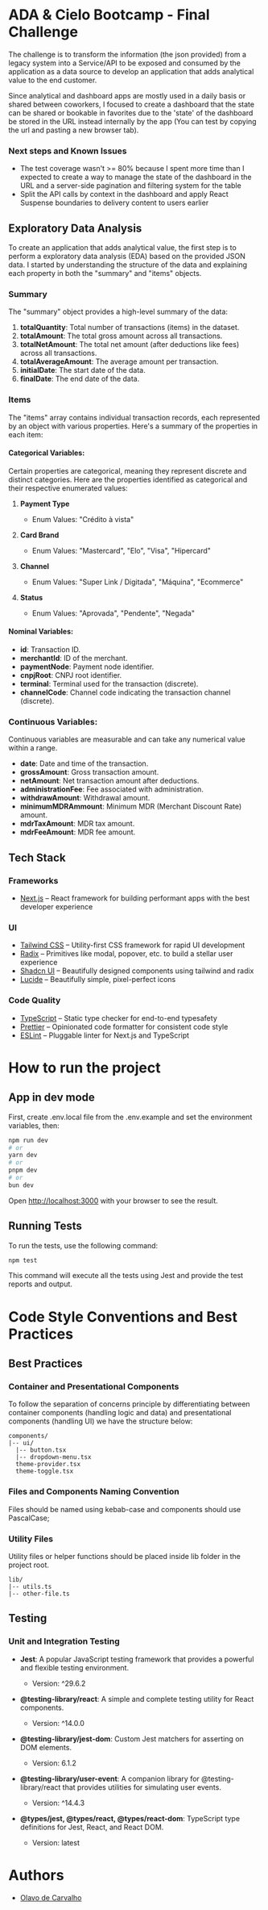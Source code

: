 # ADA & Cielo Bootcamp - Final Challenge

The challenge is to transform the information (the json provided) from a legacy system into a Service/API to be exposed and consumed by the application as a data source to develop an application that adds analytical value to the end customer.

Since analytical and dashboard apps are mostly used in a daily basis or shared between coworkers, I focused to create a dashboard that the state can be shared or bookable in favorites due to the 'state' of the dashboard be stored in the URL instead internally by the app (You can test by copying the url and pasting a new browser tab).

### Next steps and Known Issues

- The test coverage wasn't >= 80% because I spent more time than I expected to create a way to manage the state of the dashboard in the URL and a server-side pagination and filtering system for the table
- Split the API calls by context in the dashboard and apply React Suspense boundaries to delivery content to users earlier

## Exploratory Data Analysis

To create an application that adds analytical value, the first step is to perform a exploratory data analysis (EDA) based on the provided JSON data. I started by understanding the structure of the data and explaining each property in both the "summary" and "items" objects.

### Summary

The "summary" object provides a high-level summary of the data:

1. **totalQuantity**: Total number of transactions (items) in the dataset.
2. **totalAmount**: The total gross amount across all transactions.
3. **totalNetAmount**: The total net amount (after deductions like fees) across all transactions.
4. **totalAverageAmount**: The average amount per transaction.
5. **initialDate**: The start date of the data.
6. **finalDate**: The end date of the data.

### Items

The "items" array contains individual transaction records, each represented by an object with various properties. Here's a summary of the properties in each item:

#### Categorical Variables:

Certain properties are categorical, meaning they represent discrete and distinct categories. Here are the properties identified as categorical and their respective enumerated values:

1. **Payment Type**

   - Enum Values: "Crédito à vista"

2. **Card Brand**

   - Enum Values: "Mastercard", "Elo", "Visa", "Hipercard"

3. **Channel**

   - Enum Values: "Super Link / Digitada", "Máquina", "Ecommerce"

4. **Status**
   - Enum Values: "Aprovada", "Pendente", "Negada"

#### Nominal Variables:

- **id**: Transaction ID.
- **merchantId**: ID of the merchant.
- **paymentNode**: Payment node identifier.
- **cnpjRoot**: CNPJ root identifier.
- **terminal**: Terminal used for the transaction (discrete).
- **channelCode**: Channel code indicating the transaction channel (discrete).

### Continuous Variables:

Continuous variables are measurable and can take any numerical value within a range.

- **date**: Date and time of the transaction.
- **grossAmount**: Gross transaction amount.
- **netAmount**: Net transaction amount after deductions.
- **administrationFee**: Fee associated with administration.
- **withdrawAmount**: Withdrawal amount.
- **minimumMDRAmmount**: Minimum MDR (Merchant Discount Rate) amount.
- **mdrTaxAmount**: MDR tax amount.
- **mdrFeeAmount**: MDR fee amount.

## Tech Stack

### Frameworks

- [Next.js](https://nextjs.org/) – React framework for building performant apps with the best developer experience

### UI

- [Tailwind CSS](https://tailwindcss.com/) – Utility-first CSS framework for rapid UI development
- [Radix](https://www.radix-ui.com/) – Primitives like modal, popover, etc. to build a stellar user experience
- [Shadcn UI](https://ui.shadcn.com) – Beautifully designed components using tailwind and radix
- [Lucide](https://lucide.dev/) – Beautifully simple, pixel-perfect icons

### Code Quality

- [TypeScript](https://www.typescriptlang.org/) – Static type checker for end-to-end typesafety
- [Prettier](https://prettier.io/) – Opinionated code formatter for consistent code style
- [ESLint](https://eslint.org/) – Pluggable linter for Next.js and TypeScript

# How to run the project

## App in dev mode

First, create .env.local file from the .env.example and set the environment variables, then:

```bash
npm run dev
# or
yarn dev
# or
pnpm dev
# or
bun dev
```

Open [http://localhost:3000](http://localhost:3000) with your browser to see the result.

## Running Tests

To run the tests, use the following command:

```bash
npm test
```

This command will execute all the tests using Jest and provide the test reports and output.

# Code Style Conventions and Best Practices

## Best Practices

### Container and Presentational Components

To follow the separation of concerns principle by differentiating between container components (handling logic and data) and presentational components (handling UI) we have the structure below:

```
components/
|-- ui/
  |-- button.tsx
  |-- dropdown-menu.tsx
  theme-provider.tsx
  theme-toggle.tsx
```

### Files and Components Naming Convention

Files should be named using kebab-case and components should use PascalCase;

### Utility Files

Utility files or helper functions should be placed inside lib folder in the project root.

```
lib/
|-- utils.ts
|-- other-file.ts
```

## Testing

### Unit and Integration Testing

- **Jest**: A popular JavaScript testing framework that provides a powerful and flexible testing environment.

  - Version: ^29.6.2

- **@testing-library/react**: A simple and complete testing utility for React components.

  - Version: ^14.0.0

- **@testing-library/jest-dom**: Custom Jest matchers for asserting on DOM elements.

  - Version: 6.1.2

- **@testing-library/user-event**: A companion library for @testing-library/react that provides utilities for simulating user events.

  - Version: ^14.4.3

- **@types/jest, @types/react, @types/react-dom**: TypeScript type definitions for Jest, React, and React DOM.
  - Version: latest

# Authors

- [Olavo de Carvalho](https://github.com/olavocarvalho)
